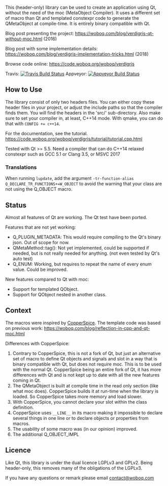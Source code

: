 This (header-only) library can be used to create an application using Qt, without the need of the
moc (MetaObject Compiler). It uses a different set of macro than Qt and templated constexpr code to
generate the QMetaObject at compile-time. It is entirely binary compatible with Qt.

Blog post presenting the project: https://woboq.com/blog/verdigris-qt-without-moc.html (2016)

Blog post with some implementation details: https://woboq.com/blog/verdigris-implementation-tricks.html (2018)

Browse code online: https://code.woboq.org/woboq/verdigris

Travis: [![Travis Build Status](https://travis-ci.org/woboq/verdigris.svg?branch=master)](https://travis-ci.org/woboq/verdigris)
Appveyor: 
[![Appveyor Build Status](https://ci.appveyor.com/api/projects/status/povubj5thvlsu6sy/branch/master?svg=true)](https://ci.appveyor.com/project/ogoffart/verdigris)


## How to Use

The library consist of only two headers files. You can either copy these header files in your
project, or adjust the include paths so that the compiler finds them.
You will find the headers in the 'src/' sub-directory.
Also make sure to set your compiler in, at least, C++14 mode. With qmake, you can do that with
`CONFIG += c++14`.

For the documentation, see the tutorial.
https://code.woboq.org/woboq/verdigris/tutorial/tutorial.cpp.html

Tested with Qt >= 5.5.
Need a compiler that can do C++14 relaxed constexpr such as GCC 5.1 or Clang 3.5, or MSVC 2017

### Translations

When running `lupdate`, add the argument `-tr-function-alias Q_DECLARE_TR_FUNCTIONS+=W_OBJECT` to
avoid the warning that your class are not using the Q_OBJECT macro.


## Status

Almost all features of Qt are working. The Qt test have been ported.

Features that are not yet working:
 - Q_PLUGIN_METADATA: This would require compiling to the Qt's binary json. Out of scope for now.
 - QMetaMethod::tag(): Not yet implemented, could be supported if needed, but is not really needed
                       for anything. (not even tested by Qt's auto test)
 - Q_ENUM: Working, but requires to repeat the name of every enum value. Could be improved.

New features compared to Qt with moc:
 - Support for templated QObject.
 - Support for QObject nested in another class.


## Context

The macros were inspired by [CopperSpice](http://www.copperspice.com/).
The template code was based on previous work:
https://woboq.com/blog/reflection-in-cpp-and-qt-moc.html

Differences with CopperSpice:

1. Contrary to CopperSpice, this is not a fork of Qt, but just an alternative set of macro to define
   Qt objects and signals and slot in a way that is binary compatible with Qt, but does not require
   moc. This is to be used with the normal Qt. CopperSpice being an entire fork of Qt, it has more
   differences with Qt and is not kept up to date with all the new features coming in Qt.
2. The QMetaObject is built at compile time in the read only section (like what moc does).
   CopperSpice builds it at run-time when the library is loaded. So CopperSpice takes more memory
   and load slower.
3. With CopperSpice, you cannot declare your slot within the class definition.
4. CopperSpice uses `__LINE__` in its macro making it impossible to declare several things in one line
   or to declare objects or properties from macros.
5. The usability of some macro was (in our opinion) improved.
6. The additional Q_OBJECT_IMPL


## Licence

Like Qt, this library is under the dual licence LGPLv3 and GPLv2.
Being header-only, this removes many of the obligations of the LGPLv3.

If you have any questions or remark please email  contact@woboq.com

